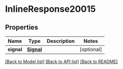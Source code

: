 # InlineResponse20015

## Properties
Name | Type | Description | Notes
------------ | ------------- | ------------- | -------------
**signal** | [**Signal**](Signal.md) |  | [optional] 

[[Back to Model list]](../README.md#documentation-for-models) [[Back to API list]](../README.md#documentation-for-api-endpoints) [[Back to README]](../README.md)

